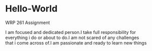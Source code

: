# Hello-World
WRP 261 Assignment
<!doctype html>
<head>
</head>
<title>Short Summary about myself</title>
<body>
  <p>I am focused and dedicated person.I take full responsibility for</br>
  everything i do or about to do.I am not scared of any challenges </br>
  that i come across of.I am passionate and ready to learn new things </p>
 </body>
 </html>

